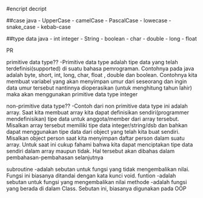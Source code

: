 

#encript decript

##case java
    - UpperCase 
    - camelCase
    - PascalCase
    - lowecase
    - snake_case
    - kebab-case


##type data java
    - int integer
    - String
    - boolean
    - char
    - double
    - long
    - float

PR

primitive data type?? 
    -Primitive data type adalah tipe data yang telah terdefinisi(supported) di suatu bahasa pemrograman. Contohnya pada java adalah byte, short, int, long, char, float , double dan boolean. Contohnya kita membuat variabel yang akan menyimpan umur dari seseorang dan ingin data umur tersebut nantinnya dioperasikan (untuk menghitung tahun lahir) maka akan menggunakan primitive data type integer

non-primitive data type??
    -Contoh dari non primitive data type ini adalah array. Saat kita membuat array kita dapat definisikan sendiri(programmer mendefinisikan) tipe data untuk anggota/member dari array tersebut. Misalkan array tersebut memiliki tipe data integer/string/dsb dan bahkan dapat menggunakan tipe data dari object yang telah kita buat sendiri. Misalkan object person saat kita menyimpan daftar person dalam suatu array. Untuk saat ini cukup fahami bahwa kita dapat menciptakan tipe data sendiri dalam array maupun tidak. Hal tersebut akan dibahas dalam pembahasan-pembahasan selanjutnya

subroutine 
    -adalah sebutan untuk fungsi yang tidak mengembalikan nilai. Fungsi ini biasanya ditandai dengan kata kunci void.
funtion
    -adalah sebutan untuk fungsi yang mengembalikan nilai
methode
    -adalah fungsi yang berada di dalam Class. Sebutan ini, biasanya digunakan pada OOP
